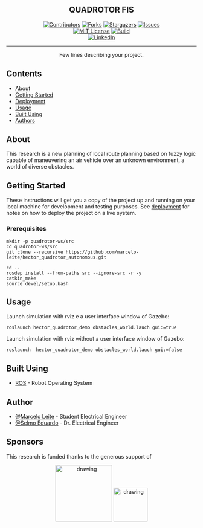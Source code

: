 
<h2 align="center">QUADROTOR FIS</h2>

<div align="center">

[![Contributors][contributors-shield]][contributors-url]
[![Forks][forks-shield]][forks-url]
[![Stargazers][stars-shield]][stars-url]
[![Issues][issues-shield]][issues-url]
<br>
[![MIT License][license-shield]][license-url]
[![Build][build-shield]][license-url]
<br>
[![LinkedIn][linkedin-shield]][linkedin-url]

</div>

---

<p align="center"> Few lines describing your project.
    <br> 
</p>

## Contents

- [About](#about)
- [Getting Started](#getting_started)
- [Deployment](#deployment)
- [Usage](#usage)
- [Built Using](#built_using)
- [Authors](#authors)

## About <a name = "about"></a>

This research is a new planning of local route planning based on fuzzy logic capable of maneuvering an air vehicle over an unknown environment, a world of diverse obstacles.

## Getting Started <a name = "getting_started"></a>

These instructions will get you a copy of the project up and running on your local machine for development and testing purposes. See [deployment](#deployment) for notes on how to deploy the project on a live system.


### Prerequisites

```
mkdir -p quadrotor-ws/src
cd quadrotor-ws/src
git clone --recursive https://github.com/marcelo-leite/hector_quadrotor_autonomous.git
```

```
cd ..
rosdep install --from-paths src --ignore-src -r -y
catkin_make
source devel/setup.bash
```


## Usage <a name="usage"></a>


Launch simulation with rviz e a user interface window of Gazebo:
```
roslaunch hector_quadrotor_demo obstacles_world.lauch gui:=true
```

Launch simulation with rviz without a user interface window of Gazebo: 
```
roslaunch  hector_quadrotor_demo obstacles_world.lauch gui:=false
```
## Built Using <a name = "built_using"></a>

- [ROS](https://www.ros.org/) - Robot Operating System


## Author <a name = "authors"></a>

- [@Marcelo Leite](https://github.com/leite-marcelo) - Student Electrical Engineer
- [@Selmo Eduardo](https://github.com/selmoeduardo) - Dr. Electrical Engineer

## Sponsors

This research is funded thanks to the generous support of

<div  align="center">
    <img src="https://www.fapema.br/wp-content/uploads/2022/05/logo-FAPEMA-AZUL-top1.png"alt="drawing" height="150"/>
    <img src="https://estudenoifma.ifma.edu.br/wp-content/themes/ps-theme-master/img/footer-marca.png" alt="drawing" height="90"/>

</div>







<!-- MARKDOWN LINKS & IMAGES -->
<!-- https://www.markdownguide.org/basic-syntax/#reference-style-links -->
[contributors-shield]: https://img.shields.io/github/contributors/marcelo-leite/autonomy-quadrotor-mfis.svg?style=for-the-badge
[contributors-url]: https://github.com/marcelo-leite/autonomy-quadrotor-mfis/graphs/contributors
[forks-shield]: https://img.shields.io/github/forks/marcelo-leite/autonomy-quadrotor-mfis.svg?style=for-the-badge
[forks-url]: https://github.com/marcelo-leite/autonomy-quadrotor-mfis/network/members
[stars-shield]: https://img.shields.io/github/stars/marcelo-leite/autonomy-quadrotor-mfis.svg?style=for-the-badge
[stars-url]: https://github.com/marcelo-leite/autonomy-quadrotor-mfis/stargazers
[issues-shield]: https://img.shields.io/github/issues/marcelo-leite/autonomy-quadrotor-mfis.svg?style=for-the-badge
[issues-url]: https://github.com/marcelo-leite/autonomy-quadrotor-mfis/issues
[license-shield]: https://img.shields.io/github/license/marcelo-leite/autonomy-quadrotor-mfis.svg?style=for-the-badge
[license-url]: https://github.com/marcelo-leite/autonomy-quadrotor-mfis/LICENSE.txt

[build-shield]: https://img.shields.io/docker/automated/marcelo-leite/autonomy-quadrotor-mfis?style=for-the-badge

[linkedin-shield]: https://img.shields.io/badge/-LinkedIn-black.svg?style=for-the-badge&logo=linkedin&colorB=555
[linkedin-url]: https://www.linkedin.com/in/leite-marcelo



